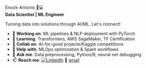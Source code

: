 Enock-Antonio 👨💻  
**Data Scientist | ML Engineer**

Turning data into solutions through AI/ML. Let's connect!

- 🔭 **Working on**: ML pipelines & NLP deployment with PyTorch
- 🌱 **Learning**: Transformers, AWS SageMaker, TF Certification
- 👯 **Collab on**: AI-for-good projects/Kaggle competitions
- 🤔 **Help with**: MLOps optimization & Spark workflows
- 💬 **Ask me**: Data preprocessing, Python/R, neural net debugging
- 📫 **Reach me**:
  [![LinkedIn](https://img.shields.io/badge/LinkedIn-Connect-blue)](https://www.linkedin.com/in/enockantonio) 
  📧 [email](mailto:enockantonioo@outlook.com) 

